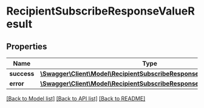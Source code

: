 # RecipientSubscribeResponseValueResult

## Properties
Name | Type | Description | Notes
------------ | ------------- | ------------- | -------------
**success** | [**\Swagger\Client\Model\RecipientSubscribeResponseValueResultSuccess**](RecipientSubscribeResponseValueResultSuccess.md) |  | [optional] 
**error** | [**\Swagger\Client\Model\RecipientSubscribeResponseValueResultError**](RecipientSubscribeResponseValueResultError.md) |  | [optional] 

[[Back to Model list]](../README.md#documentation-for-models) [[Back to API list]](../README.md#documentation-for-api-endpoints) [[Back to README]](../README.md)


